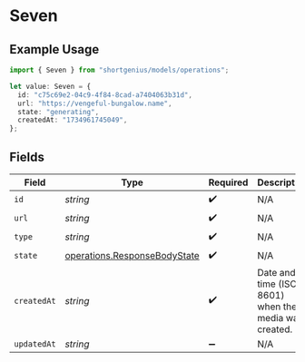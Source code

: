 # Seven

## Example Usage

```typescript
import { Seven } from "shortgenius/models/operations";

let value: Seven = {
  id: "c75c69e2-04c9-4f84-8cad-a7404063b31d",
  url: "https://vengeful-bungalow.name",
  state: "generating",
  createdAt: "1734961745049",
};
```

## Fields

| Field                                                                        | Type                                                                         | Required                                                                     | Description                                                                  |
| ---------------------------------------------------------------------------- | ---------------------------------------------------------------------------- | ---------------------------------------------------------------------------- | ---------------------------------------------------------------------------- |
| `id`                                                                         | *string*                                                                     | :heavy_check_mark:                                                           | N/A                                                                          |
| `url`                                                                        | *string*                                                                     | :heavy_check_mark:                                                           | N/A                                                                          |
| `type`                                                                       | *string*                                                                     | :heavy_check_mark:                                                           | N/A                                                                          |
| `state`                                                                      | [operations.ResponseBodyState](../../models/operations/responsebodystate.md) | :heavy_check_mark:                                                           | N/A                                                                          |
| `createdAt`                                                                  | *string*                                                                     | :heavy_check_mark:                                                           | Date and time (ISO 8601) when the media was created.                         |
| `updatedAt`                                                                  | *string*                                                                     | :heavy_minus_sign:                                                           | N/A                                                                          |